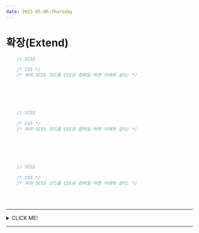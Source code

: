 ```yaml
---
date: 2021-05-06-Thursday
---
```


# 확장(Extend)

```scss
	// SCSS
```
```css
	/* CSS */
	/* 위의 SCSS 코드를 CSS로 컴파일 하면 아래와 같다; */


```


<br>
<br>



#
```scss
	// SCSS
```
```css
	/* CSS */
	/* 위의 SCSS 코드를 CSS로 컴파일 하면 아래와 같다; */


```

<br>
<br>


#
```scss
	// SCSS
```
```css
	/* CSS */
	/* 위의 SCSS 코드를 CSS로 컴파일 하면 아래와 같다; */


```
<br>
<br>

---
<details>
<summary>CLICK ME!</summary>

- cf. 
	- 
	-
	-
	-
	-
	-
	-
	-


</details>

---